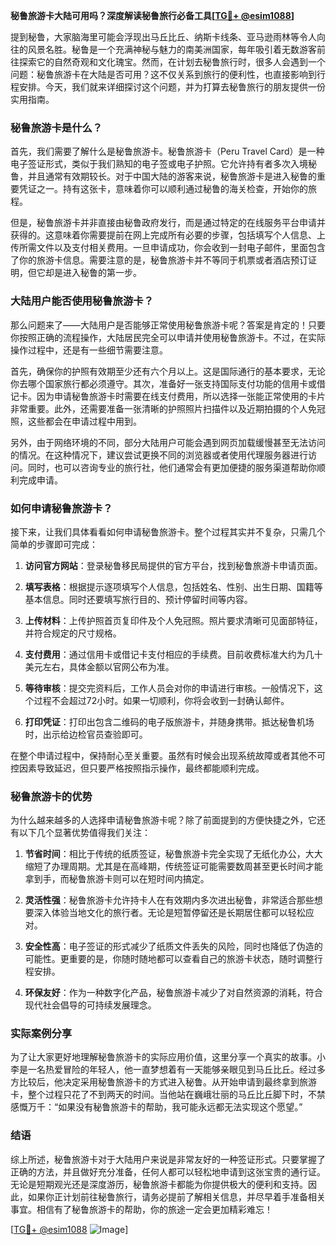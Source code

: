 **秘鲁旅游卡大陆可用吗？深度解读秘鲁旅行必备工具[[TG💪+ @esim1088](https://t.me/s/esim1088)]**

提到秘鲁，大家脑海里可能会浮现出马丘比丘、纳斯卡线条、亚马逊雨林等令人向往的风景名胜。秘鲁是一个充满神秘与魅力的南美洲国家，每年吸引着无数游客前往探索它的自然奇观和文化瑰宝。然而，在计划去秘鲁旅行时，很多人会遇到一个问题：秘鲁旅游卡在大陆是否可用？这不仅关系到旅行的便利性，也直接影响到行程安排。今天，我们就来详细探讨这个问题，并为打算去秘鲁旅行的朋友提供一份实用指南。

### 秘鲁旅游卡是什么？

首先，我们需要了解什么是秘鲁旅游卡。秘鲁旅游卡（Peru Travel Card）是一种电子签证形式，类似于我们熟知的电子签或电子护照。它允许持有者多次入境秘鲁，并且通常有效期较长。对于中国大陆的游客来说，秘鲁旅游卡是进入秘鲁的重要凭证之一。持有这张卡，意味着你可以顺利通过秘鲁的海关检查，开始你的旅程。

但是，秘鲁旅游卡并非直接由秘鲁政府发行，而是通过特定的在线服务平台申请并获得的。这意味着你需要提前在网上完成所有必要的步骤，包括填写个人信息、上传所需文件以及支付相关费用。一旦申请成功，你会收到一封电子邮件，里面包含了你的旅游卡信息。需要注意的是，秘鲁旅游卡并不等同于机票或者酒店预订证明，但它却是进入秘鲁的第一步。

### 大陆用户能否使用秘鲁旅游卡？

那么问题来了——大陆用户是否能够正常使用秘鲁旅游卡呢？答案是肯定的！只要你按照正确的流程操作，大陆居民完全可以申请并使用秘鲁旅游卡。不过，在实际操作过程中，还是有一些细节需要注意。

首先，确保你的护照有效期至少还有六个月以上。这是国际通行的基本要求，无论你去哪个国家旅行都必须遵守。其次，准备好一张支持国际支付功能的信用卡或借记卡。因为申请秘鲁旅游卡时需要在线支付费用，所以选择一张能正常使用的卡片非常重要。此外，还需要准备一张清晰的护照照片扫描件以及近期拍摄的个人免冠照，这些都会在申请过程中用到。

另外，由于网络环境的不同，部分大陆用户可能会遇到网页加载缓慢甚至无法访问的情况。在这种情况下，建议尝试更换不同的浏览器或者使用代理服务器进行访问。同时，也可以咨询专业的旅行社，他们通常会有更加便捷的服务渠道帮助你顺利完成申请。

### 如何申请秘鲁旅游卡？

接下来，让我们具体看看如何申请秘鲁旅游卡。整个过程其实并不复杂，只需几个简单的步骤即可完成：

1. **访问官方网站**：登录秘鲁移民局提供的官方平台，找到秘鲁旅游卡申请页面。
   
2. **填写表格**：根据提示逐项填写个人信息，包括姓名、性别、出生日期、国籍等基本信息。同时还要填写旅行目的、预计停留时间等内容。

3. **上传材料**：上传护照首页复印件及个人免冠照。照片要求清晰可见面部特征，并符合规定的尺寸规格。

4. **支付费用**：通过信用卡或借记卡支付相应的手续费。目前收费标准大约为几十美元左右，具体金额以官网公布为准。

5. **等待审核**：提交完资料后，工作人员会对你的申请进行审核。一般情况下，这个过程不会超过72小时。如果一切顺利，你将会收到一封确认邮件。

6. **打印凭证**：打印出包含二维码的电子版旅游卡，并随身携带。抵达秘鲁机场时，出示给边检官员查验即可。

在整个申请过程中，保持耐心至关重要。虽然有时候会出现系统故障或者其他不可控因素导致延迟，但只要严格按照指示操作，最终都能顺利完成。

### 秘鲁旅游卡的优势

为什么越来越多的人选择申请秘鲁旅游卡呢？除了前面提到的方便快捷之外，它还有以下几个显著优势值得我们关注：

1. **节省时间**：相比于传统的纸质签证，秘鲁旅游卡完全实现了无纸化办公，大大缩短了办理周期。尤其是在高峰期，传统签证可能需要数周甚至更长时间才能拿到手，而秘鲁旅游卡则可以在短时间内搞定。

2. **灵活性强**：秘鲁旅游卡允许持卡人在有效期内多次进出秘鲁，非常适合那些想要深入体验当地文化的旅行者。无论是短暂停留还是长期居住都可以轻松应对。

3. **安全性高**：电子签证的形式减少了纸质文件丢失的风险，同时也降低了伪造的可能性。更重要的是，你随时随地都可以查看自己的旅游卡状态，随时调整行程安排。

4. **环保友好**：作为一种数字化产品，秘鲁旅游卡减少了对自然资源的消耗，符合现代社会倡导的可持续发展理念。

### 实际案例分享

为了让大家更好地理解秘鲁旅游卡的实际应用价值，这里分享一个真实的故事。小李是一名热爱冒险的年轻人，他一直梦想着有一天能够亲眼见到马丘比丘。经过多方比较后，他决定采用秘鲁旅游卡的方式进入秘鲁。从开始申请到最终拿到旅游卡，整个过程只花了不到两天的时间。当他站在巍峨壮丽的马丘比丘脚下时，不禁感慨万千：“如果没有秘鲁旅游卡的帮助，我可能永远都无法实现这个愿望。”

### 结语

综上所述，秘鲁旅游卡对于大陆用户来说是非常友好的一种签证形式。只要掌握了正确的方法，并且做好充分准备，任何人都可以轻松地申请到这张宝贵的通行证。无论是短期观光还是深度游历，秘鲁旅游卡都能为你提供极大的便利和支持。因此，如果你正计划前往秘鲁旅行，请务必提前了解相关信息，并尽早着手准备相关事宜。相信有了秘鲁旅游卡的帮助，你的旅途一定会更加精彩难忘！

[[TG💪+ @esim1088](https://t.me/s/esim1088) ![Image](https://i.postimg.cc/4NQfJmqS/Snipaste-2025-05-13-00-14-12.png)]